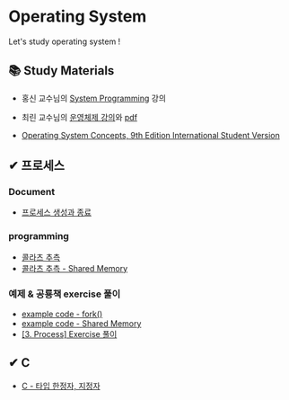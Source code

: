 
# Operating System 

Let's study operating system !

## 📚 Study Materials

- 홍신 교수님의 [System Programming](https://sites.google.com/handong.edu/system-programming/unit-3-process/create-a-new-process-using-fork?authuser=0) 강의

- 최린 교수님의 [운영체제 강의](https://www.youtube.com/watch?v=6Q5Gb1fxNMk&list=PLZVSiZyXxX-gkpz6pzlRp0VhMbjF9NYN0&index=1)와 [pdf](http://www.kocw.or.kr/home/search/kemView.do?kemId=670109)

- [Operating System Concepts, 9th Edition International Student Version](https://www.wiley.com/en-gb/Operating+System+Concepts%2C+9th+Edition+International+Student+Version-p-9781118652794)


## ✔ 프로세스

### Document 
- [프로세스 생성과 종료](https://github.com/yejineee/OperatingSystem/blob/master/docs/%5B3.%20Process%5D%20Operations%20on%20Processes%20-%20%ED%94%84%EB%A1%9C%EC%84%B8%EC%8A%A4%20%EC%83%9D%EC%84%B1%EA%B3%BC%20%EC%A2%85%EB%A3%8C.md)

### programming 

- [콜라츠 추측](https://github.com/yejineee/OperatingSystem/tree/master/03-Process/3.14-collatz)
- [콜라츠 추측 - Shared Memory](https://github.com/yejineee/OperatingSystem/tree/master/03-Process/3.15-collatz_shard-memory)

### 예제 & 공룡책 exercise 풀이
- [example code - fork()](https://github.com/yejineee/OperatingSystem/tree/master/03-Process/Fork)
- [example code - Shared Memory](https://github.com/yejineee/OperatingSystem/tree/master/03-Process/shared-memory)
- [[3. Process] Exercise 풀이](https://github.com/yejineee/OperatingSystem/blob/master/docs/%5B3.%20Process%5D%20Exercise%20%ED%92%80%EC%9D%B4.md)


## ✔ C 
- [C - 타입 한정자, 지정자](https://github.com/yejineee/OperatingSystem/blob/master/docs/C%20-%20%ED%83%80%EC%9E%85%20%ED%95%9C%EC%A0%95%EC%9E%90,%20%EC%A7%80%EC%A0%95%EC%9E%90.md)
